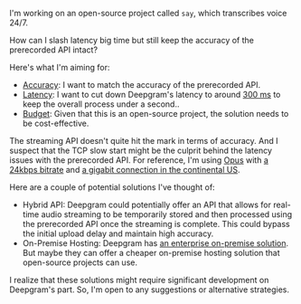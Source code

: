 I'm working on an open-source project called `say`, which transcribes voice 24/7.

How can I slash latency big time but still keep the accuracy of the prerecorded API intact?

Here's what I'm aiming for:
- [Accuracy](https://github.com/8ta4/say/blob/28276acd622fd2cd8d0f86568534361927ddf363/DONTREADME.md#accuracy): I want to match the accuracy of the prerecorded API.
- [Latency](https://github.com/8ta4/say/blob/28276acd622fd2cd8d0f86568534361927ddf363/DONTREADME.md#latency): I want to cut down Deepgram's latency to around [300 ms](https://deepgram.com/product/transcription#:~:text=time%20streaming%20lag-,%3C300%20ms,-Not%20available) to keep the overall process under a second..
- [Budget](https://github.com/8ta4/say/blob/28276acd622fd2cd8d0f86568534361927ddf363/DONTREADME.md#budget): Given that this is an open-source project, the solution needs to be cost-effective.

The streaming API doesn't quite hit the mark in terms of accuracy. And I suspect that the TCP slow start might be the culprit behind the latency issues with the prerecorded API. For reference, I'm using [Opus](https://github.com/8ta4/say/blob/28276acd622fd2cd8d0f86568534361927ddf363/DONTREADME.md?plain=1#L157) with [a 24kbps bitrate](https://github.com/8ta4/say/blob/28276acd622fd2cd8d0f86568534361927ddf363/DONTREADME.md?plain=1#L165) and [a gigabit connection in the continental US](https://github.com/8ta4/say/blob/28276acd622fd2cd8d0f86568534361927ddf363/DONTREADME.md?plain=1#L251).

Here are a couple of potential solutions I've thought of:
- Hybrid API: Deepgram could potentially offer an API that allows for real-time audio streaming to be temporarily stored and then processed using the prerecorded API once the streaming is complete. This could bypass the initial upload delay and maintain high accuracy.
- On-Premise Hosting: Deepgram has [an enterprise on-premise solution](https://deepgram.com/pricing). But maybe they can offer a cheaper on-premise hosting solution that open-source projects can use.

I realize that these solutions might require significant development on Deepgram's part. So, I'm open to any suggestions or alternative strategies.
